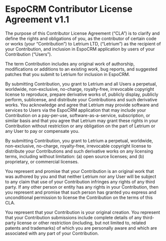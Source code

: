 # EspoCRM Contributor License Agreement v1.1

The purpose of this Contributor License Agreement (“CLA”) is to clarify and define the rights and obligations of you, as the contributor of certain code or works (your “Contribution”) to Letrium LTD, (“Letrium”) as the recipient of your Contribution, and inclusion in EspoCRM application by users of your Contribution (“Users”).

The term Contribution includes any original work of authorship, modifications or additions to an existing work, bug reports, and suggested patches that you submit to Letrium for inclusion in EspoCRM.

By submitting Contribution, you grant to Letrium and all Users a perpetual, worldwide, non-exclusive, no-charge, royalty-free, irrevocable copyright license to reproduce, prepare derivative works of, publicly display, publicly perform, sublicense, and distribute your Contributions and such derivative works. You acknowledge and agree that Letrium may provide software and services to Users via the EspoCRM application that may include your Contribution on a pay-per-use, software-as-a-service, subscription, or similar basis and that you agree that Letrium may grant these rights in your Contribution without restriction or any obligation on the part of Letrium or any User to pay or compensate you.

By submitting Contribution, you grant to Letrium a perpetual, worldwide, non-exclusive, no-charge, royalty-free, irrevocable copyright license to distribute your Contributions and such derivative works on any licensing terms, including without limitation: (a) open source licenses; and (b) proprietary, or commercial licenses.

You represent and promise that your Contribution is an original work that was authored by you and that neither Letrium nor any User will be subject to any claim that use of your Contribution infringes any rights of any third party. If any other person or entity has any rights in your Contribution, then you represent and promise that such person has granted you express and unconditional permission to license the Contribution on the terms of this CLA.

You represent that your Contribution is your original creation. You represent that your Contribution submissions include complete details of any third-party license or other restriction (including, but not limited to, related patents and trademarks) of which you are personally aware and which are associated with any part of your Contribution.
